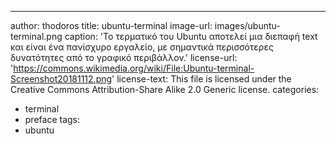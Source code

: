 ---
author: thodoros
title: ubuntu-terminal
image-url: images/ubuntu-terminal.png
caption: 'Το τερματικό του Ubuntu αποτελεί μια διεπαφή text και είναι ένα πανίσχυρο εργαλείο, με σημαντικά περισσότερες δυνατότητες από το
γραφικό περιβάλλον.'
license-url: 'https://commons.wikimedia.org/wiki/File:Ubuntu-terminal-Screenshot20181112.png'
license-text: This file is licensed under the Creative Commons Attribution-Share Alike 2.0 Generic license.
categories:
 - terminal
 - preface
tags:
  - ubuntu
